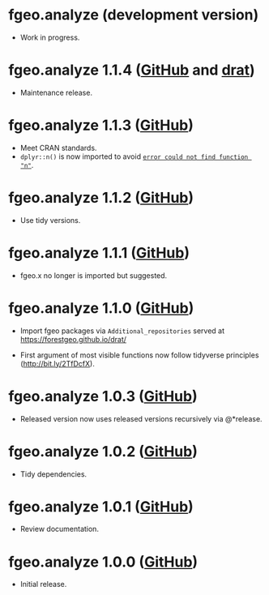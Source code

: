 # fgeo.analyze (development version)

* Work in progress.

# fgeo.analyze 1.1.4 ([GitHub](https://github.com/forestgeo/fgeo.analyze/releases) and [drat](https://forestgeo.github.io/drat/))

* Maintenance release.

# fgeo.analyze 1.1.3  ([GitHub](https://github.com/forestgeo/fgeo.analyze/releases))

* Meet CRAN standards.
* `dplyr::n()` is now imported to avoid [`error could not find function "n"`](https://dplyr.tidyverse.org/news/index.html#breaking-changes).

# fgeo.analyze 1.1.2  ([GitHub](https://github.com/forestgeo/fgeo.analyze/releases))

* Use tidy versions.

# fgeo.analyze 1.1.1  ([GitHub](https://github.com/forestgeo/fgeo.analyze/releases))

* fgeo.x no longer is imported but suggested.

# fgeo.analyze 1.1.0 ([GitHub](https://github.com/forestgeo/fgeo.analyze/releases))

* Import fgeo packages via `Additional_repositories` served at <https://forestgeo.github.io/drat/>

* First argument of most visible functions now follow tidyverse principles (<http://bit.ly/2TfDcfX>).

# fgeo.analyze 1.0.3  ([GitHub](https://github.com/forestgeo/fgeo.analyze/releases))

* Released version now uses released versions recursively via @*release.

# fgeo.analyze 1.0.2 ([GitHub](https://github.com/forestgeo/fgeo.analyze/releases))

* Tidy dependencies.

# fgeo.analyze 1.0.1 ([GitHub](https://github.com/forestgeo/fgeo.analyze/releases))

* Review documentation.

# fgeo.analyze 1.0.0 ([GitHub](https://github.com/forestgeo/fgeo.analyze/releases))

* Initial release.
